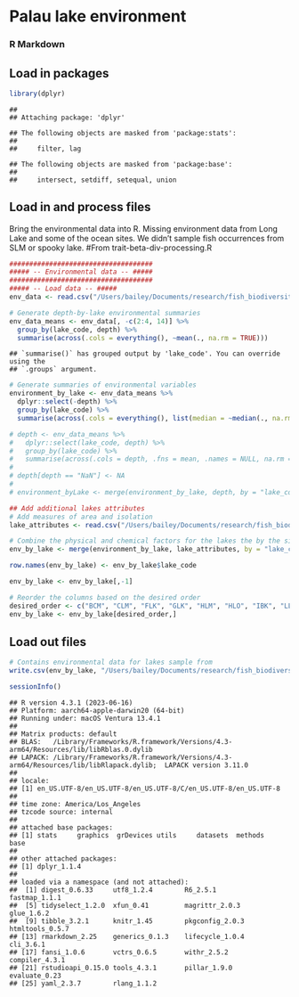 Palau lake environment
================

### R Markdown

## Load in packages

``` r
library(dplyr)
```

    ## 
    ## Attaching package: 'dplyr'

    ## The following objects are masked from 'package:stats':
    ## 
    ##     filter, lag

    ## The following objects are masked from 'package:base':
    ## 
    ##     intersect, setdiff, setequal, union

## Load in and process files

Bring the environmental data into R. Missing environment data from Long
Lake and some of the ocean sites. We didn’t sample fish occurrences from
SLM or spooky lake. \#From trait-beta-div-processing.R

``` r
####################################
##### -- Environmental data -- #####
####################################
##### -- Load data -- #####
env_data <- read.csv("/Users/bailey/Documents/research/fish_biodiversity/data/collection/environment/annual-environmental/annual-environmental-without_h2s_layer.csv", header = TRUE)

# Generate depth-by-lake environmental summaries
env_data_means <- env_data[, -c(2:4, 14)] %>%
  group_by(lake_code, depth) %>%
  summarise(across(.cols = everything(), ~mean(., na.rm = TRUE)))
```

    ## `summarise()` has grouped output by 'lake_code'. You can override using the
    ## `.groups` argument.

``` r
# Generate summaries of environmental variables
environment_by_lake <- env_data_means %>%
  dplyr::select(-depth) %>%
  group_by(lake_code) %>%
  summarise(across(.cols = everything(), list(median = ~median(., na.rm = TRUE), sd = ~sd(., na.rm = TRUE)), .names = "{.col}_{.fn}"))

# depth <- env_data_means %>%
#   dplyr::select(lake_code, depth) %>%
#   group_by(lake_code) %>%
#   summarise(across(.cols = depth, .fns = mean, .names = NULL, na.rm = TRUE))
# 
# depth[depth == "NaN"] <- NA
# 
# environment_byLake <- merge(environment_by_lake, depth, by = "lake_code", all = TRUE)

## Add additional lakes attributes
# Add measures of area and isolation
lake_attributes <- read.csv("/Users/bailey/Documents/research/fish_biodiversity/data/collection/environment/lake_physical_attributes.csv", header = TRUE)

# Combine the physical and chemical factors for the lakes the by the site column
env_by_lake <- merge(environment_by_lake, lake_attributes, by = "lake_code", all = TRUE)

row.names(env_by_lake) <- env_by_lake$lake_code

env_by_lake <- env_by_lake[,-1]

# Reorder the columns based on the desired order
desired_order <- c("BCM", "CLM", "FLK", "GLK", "HLM", "HLO", "IBK", "LLN", "LCN", "MLN", "NCN", "NLK", "NLN", "NLU", "OLO", "OOO", "OTM", "OOM", "RCA", "REF", "SLN", "TLN", "ULN")
env_by_lake <- env_by_lake[desired_order,]
```

## Load out files

``` r
# Contains environmental data for lakes sample from
write.csv(env_by_lake, "/Users/bailey/Documents/research/fish_biodiversity/data/collection/environment/env_by_lake.csv")

sessionInfo()
```

    ## R version 4.3.1 (2023-06-16)
    ## Platform: aarch64-apple-darwin20 (64-bit)
    ## Running under: macOS Ventura 13.4.1
    ## 
    ## Matrix products: default
    ## BLAS:   /Library/Frameworks/R.framework/Versions/4.3-arm64/Resources/lib/libRblas.0.dylib 
    ## LAPACK: /Library/Frameworks/R.framework/Versions/4.3-arm64/Resources/lib/libRlapack.dylib;  LAPACK version 3.11.0
    ## 
    ## locale:
    ## [1] en_US.UTF-8/en_US.UTF-8/en_US.UTF-8/C/en_US.UTF-8/en_US.UTF-8
    ## 
    ## time zone: America/Los_Angeles
    ## tzcode source: internal
    ## 
    ## attached base packages:
    ## [1] stats     graphics  grDevices utils     datasets  methods   base     
    ## 
    ## other attached packages:
    ## [1] dplyr_1.1.4
    ## 
    ## loaded via a namespace (and not attached):
    ##  [1] digest_0.6.33     utf8_1.2.4        R6_2.5.1          fastmap_1.1.1    
    ##  [5] tidyselect_1.2.0  xfun_0.41         magrittr_2.0.3    glue_1.6.2       
    ##  [9] tibble_3.2.1      knitr_1.45        pkgconfig_2.0.3   htmltools_0.5.7  
    ## [13] rmarkdown_2.25    generics_0.1.3    lifecycle_1.0.4   cli_3.6.1        
    ## [17] fansi_1.0.6       vctrs_0.6.5       withr_2.5.2       compiler_4.3.1   
    ## [21] rstudioapi_0.15.0 tools_4.3.1       pillar_1.9.0      evaluate_0.23    
    ## [25] yaml_2.3.7        rlang_1.1.2
